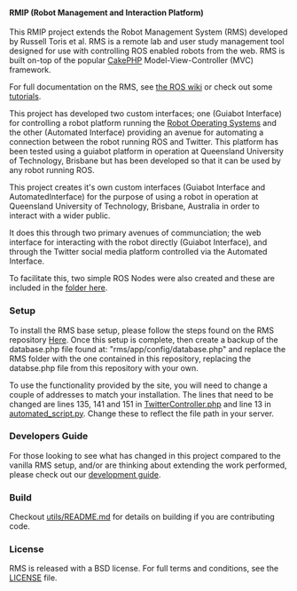 #### RMIP (Robot Management and Interaction Platform)

This RMIP project extends the Robot Management System (RMS) developed by Russell Toris et al. RMS is a remote lab and user study management tool designed for use with controlling ROS enabled robots from the web. RMS is built on-top of the popular [CakePHP](http://cakephp.org/) Model-View-Controller (MVC) framework.

For full documentation on the RMS, see [the ROS wiki](http://ros.org/wiki/rms) or check out some [tutorials](http://www.ros.org/wiki/rms/#Tutorials).

This project has developed two custom interfaces; one (Guiabot Interface) for controlling a robot platform running the [Robot Operating Systems](http://wiki.ros.org/) and the other (Automated Interface) providing an avenue for automating a connection between the robot running ROS and Twitter. This platform has been tested using a guiabot platform in operation at Queensland University of Technology, Brisbane but has been developed so that it can be used by any robot running ROS.

This project creates it's own custom interfaces (Guiabot Interface and AutomatedInterface) for the purpose of using a robot in operation at Queensland University of Technology, Brisbane, Australia in order to interact with a wider public.

It does this through two primary avenues of communciation; the web interface for interacting with the robot directly (Guiabot Interface), and through the Twitter social media platform controlled via the Automated Interface.

To facilitate this, two simple ROS Nodes were also created and these are included in the [folder here](/ROS_Nodes).

### Setup

To install the RMS base setup, please follow the steps found on the RMS repository [Here](https://github.com/WPI-RAIL/rms). Once this setup is complete, then create a backup of the database.php file found at: "rms/app/config/database.php" and replace the RMS folder with the one contained in this repository, replacing the databse.php file from this repository with your own.

To use the functionality provided by the site, you will need to change a couple of addresses to match your installation. The lines that need to be changed are lines 135, 141 and 151 in [TwitterController.php](/app/Controller/TwitterController.php) and line 13 in [automated_script.py](automated_script.py). Change these to reflect the file path in your server.

### Developers Guide

For those looking to see what has changed in this project compared to the vanilla RMS setup, and/or are thinking about extending the work performed, please check out our [development guide](utils/DEVELOPMENT.md).

### Build
Checkout [utils/README.md](utils/README.md) for details on building if you are contributing code.

### License
RMS is released with a BSD license. For full terms and conditions, see the [LICENSE](LICENSE) file.
